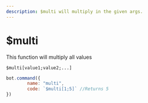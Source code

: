 ```yaml
---
description: $multi will multiply in the given args.
---
```


# $multi

This function will multiply all values

```text
$multi[value1;value2;...]
```

```javascript
bot.command({
        name: "multi",
        code: `$multi[1;5]` //Returns 5
})
```

